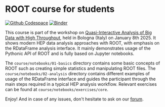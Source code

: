 # ROOT course for students
[![Github Codespace](https://img.shields.io/badge/open-GH_Codespaces-blue?logo=github)](https://codespaces.new/root-project/student-course/tree/infn-af-workshop-2025-bologna?quickstart=1)
[![Binder](https://mybinder.org/badge_logo.svg)](https://mybinder.org/v2/gh/root-project/student-course/infn-af-workshop-2025-bologna)

This course is part of the workshop on [Quasi-Interactive Analysis of Big Data
with High Throughput](https://agenda.infn.it/event/44199/), held in Bologna
(Italy) on January 8th 2025. It shows modern HEP data analysis approaches with
ROOT, with emphasis on the RDataFrame analysis interface. It mainly demonstrates
usage of the Pythonic API of ROOT and is fully based on Jupyter notebooks.

The `course/notebooks/01-basics` directory contains some basic concepts of ROOT
such as creating simple statistics and manipulating ROOT files. The
`course/notebooks/02-analysis` directory contains different examples of usage of
the RDataFrame interface and guides the participant through the main steps
required in a typical HEP analysis workflow. Relevant exercises can be found at
`course/notebooks/exercises/core`.

Enjoy! And in case of any issues, don't hesitate to ask on our
[forum](https://root-forum.cern.ch). 
